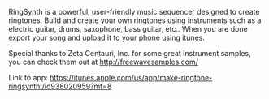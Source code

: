RingSynth is a powerful, user-friendly music sequencer designed to create ringtones. Build and create your own ringtones using instruments such as a electric guitar, drums, saxophone, bass guitar, etc.. When you are done export your song and upload it to your phone using itunes.

Special thanks to Zeta Centauri, Inc. for some great instrument samples, you can check them out at http://freewavesamples.com/

Link to app: https://itunes.apple.com/us/app/make-ringtone-ringsynth!/id938020959?mt=8